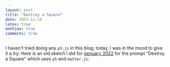 ```yaml
---
layout: post
title: "Destroy a Square"
date: 2023-12-14
latex: true
mathjax: true
comments: true
---
```


I haven't tried doing any `p5.js` in this blog; today, I was in the mood to give it a try. Here is an old sketch I did for [genuary 2022](https://genuary.art/2022/prompts) for the prompt "Destroy a Square" which uses `p5` and `matter.js`:

<div id="sketch-holder"></div>
<script src="https://cdnjs.cloudflare.com/ajax/libs/p5.js/0.6.1/p5.min.js"></script>
<script language="javascript" type="text/javascript" src="https://cdnjs.cloudflare.com/ajax/libs/matter-js/0.18.0/matter.js"></script>
<script src="{{ base.url | prepend: site.url }}/assets/2023-12-14-p5-destroy-a-square/destroy_a_square.js"></script>
